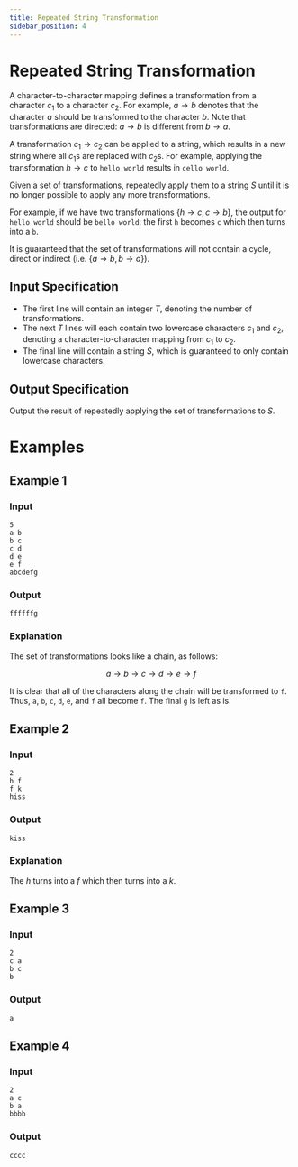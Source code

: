 ```yaml
---
title: Repeated String Transformation
sidebar_position: 4
---
```


# Repeated String Transformation

A character-to-character mapping defines a transformation from a character $c_1$ to a character $c_2$.
For example, $a \to b$ denotes that the character $a$ should be transformed to the character $b$.
Note that transformations are directed: $a \to b$ is different from $b \to a$.

A transformation $c_1 \to c_2$ can be applied to a string, which results in a new string where all $c_1$s are replaced
with $c_2$s. For example, applying the transformation $h \to c$ to `hello world` results in `cello world`.

Given a set of transformations, repeatedly apply them to a string $S$ until it is no longer possible to apply any more transformations.

For example, if we have two transformations $\{h \to c, c \to b\}$, the output for `hello world` should be `bello world`:
the first `h` becomes `c` which then turns into a `b`.

It is guaranteed that the set of transformations will not contain a cycle, direct or indirect (i.e. $\{a \to b, b \to a\}$).

## Input Specification

- The first line will contain an integer $T$, denoting the number of transformations.
- The next $T$ lines will each contain two lowercase characters $c_1$ and $c_2$, denoting a character-to-character mapping from $c_1$ to $c_2$.
- The final line will contain a string $S$, which is guaranteed to only contain lowercase characters.

## Output Specification

Output the result of repeatedly applying the set of transformations to $S$.

# Examples

## Example 1

### Input

```
5
a b
b c
c d
d e
e f
abcdefg
```

### Output

```
ffffffg
```

### Explanation

The set of transformations looks like a chain, as follows:

$$
a \to b \to c \to d \to e \to f
$$

It is clear that all of the characters along the chain will be transformed to `f`.
Thus, `a`, `b`, `c`, `d`, `e`, and `f` all become `f`. The final `g` is left as is.

## Example 2

### Input

```
2
h f
f k
hiss
```

### Output

```
kiss
```

### Explanation

The $h$ turns into a $f$ which then turns into a $k$.

## Example 3

### Input

```
2
c a
b c
b
```

### Output

```
a
```

## Example 4

### Input

```
2
a c
b a
bbbb
```

### Output

```
cccc
```
